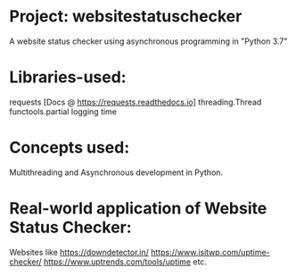 # Project: websitestatuschecker

A website status checker using asynchronous programming in "Python 3.7"

# Libraries-used:

requests [Docs @ https://requests.readthedocs.io]
threading.Thread
functools.partial
logging
time

# Concepts used:

Multithreading and Asynchronous development in Python.

# Real-world application of Website Status Checker:

Websites like https://downdetector.in/
https://www.isitwp.com/uptime-checker/
https://www.uptrends.com/tools/uptime
etc.

